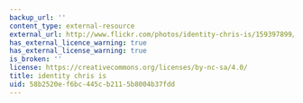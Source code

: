 ```yaml
---
backup_url: ''
content_type: external-resource
external_url: http://www.flickr.com/photos/identity-chris-is/159397899/
has_external_licence_warning: true
has_external_license_warning: true
is_broken: ''
license: https://creativecommons.org/licenses/by-nc-sa/4.0/
title: identity chris is
uid: 58b2520e-f6bc-445c-b211-5b8004b37fdd
---
```

